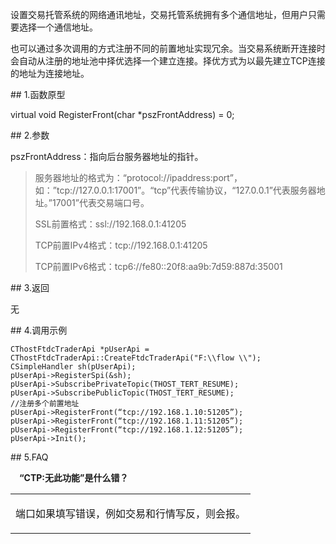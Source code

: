 <p>设置交易托管系统的网络通讯地址，交易托管系统拥有多个通信地址，但用户只需要选择一个通信地址。</p>
<p>也可以通过多次调用的方式注册不同的前置地址实现冗余。当交易系统断开连接时会自动从注册的地址池中择优选择一个建立连接。择优方式为以最先建立TCP连接的地址为连接地址。</p>
<span class="anchor" id="6b8f06f9-d6e7-4845-b562-f2d0bbfcdff6"></span>
## 1.函数原型
<p>virtual void RegisterFront(char *pszFrontAddress) = 0;</p>
<span class="anchor" id="381a1ead-8dd8-42de-9e1a-c96f5695b0fc"></span>
## 2.参数
<p>pszFrontAddress：指向后台服务器地址的指针。</p>
<blockquote>
<p>服务器地址的格式为：“protocol://ipaddress:port”，如：”tcp://127.0.0.1:17001”。“tcp”代表传输协议，“127.0.0.1”代表服务器地址。”17001”代表交易端口号。</p>
<p>SSL前置格式：ssl://192.168.0.1:41205</p>
<p>TCP前置IPv4格式：tcp://192.168.0.1:41205</p>
<p>TCP前置IPv6格式：tcp6://fe80::20f8:aa9b:7d59:887d:35001</p>
</blockquote>
<span class="anchor" id="20e4b86f-6363-468a-9b55-857958ed2ba2"></span>
## 3.返回
<p>无</p>
<span class="anchor" id="002f5e2c-c757-4125-a837-0a872cf38a11"></span>
## 4.调用示例
<pre><code>CThostFtdcTraderApi *pUserApi = CThostFtdcTraderApi::CreateFtdcTraderApi("F:\\flow \\");
CSimpleHandler sh(pUserApi);
pUserApi-&gt;RegisterSpi(&amp;sh);
pUserApi-&gt;SubscribePrivateTopic(THOST_TERT_RESUME);
pUserApi-&gt;SubscribePublicTopic(THOST_TERT_RESUME);
//注册多个前置地址
pUserApi-&gt;RegisterFront(“tcp://192.168.1.10:51205”);
pUserApi-&gt;RegisterFront(“tcp://192.168.1.11:51205”);
pUserApi-&gt;RegisterFront(“tcp://192.168.1.12:51205”);
pUserApi-&gt;Init();
</code></pre>
<span class="anchor" id="741d1d4d-b431-460e-bf6d-c5c0dad7d6de"></span>
## 5.FAQ
<p><div class="region_i"><p class="region_header" id="region_header_1" style="padding-left: 1em;font-weight : bold;text-indent: 0px;text-align: left;">“CTP:无此功能”是什么错？</p><div class="region_panel" id="region_panel_1" style="display:block;"><table><tr><td>
<p>端口如果填写错误，例如交易和行情写反，则会报。</p>
</td></tr></table>
</div><p class="region_tail" id="region_tail_1" style="border-top-color:transparent;border-bottom-width:0;"></p></div></p>
